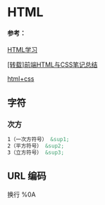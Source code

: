 # HTML



#### 参考：

[HTML学习](https://www.cnblogs.com/wanglongshuai/category/789480.html)

[[转载]前端HTML与CSS笔记总结](https://github.com/xq773939719/HTML-CSS-JS)

[html+css](https://github.com/OMGZui/noteBook/blob/master/html+css.md)



## 字符

### 次方
```html
1（一次方符号） &sup1; 
2（平方符号） &sup2; 
3（立方符号） &sup3; 
```



## URL 编码

换行 %0A
